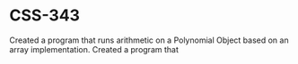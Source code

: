 # CSS-343

Created a program that runs arithmetic on a Polynomial Object based on an array implementation.
Created a program that 
